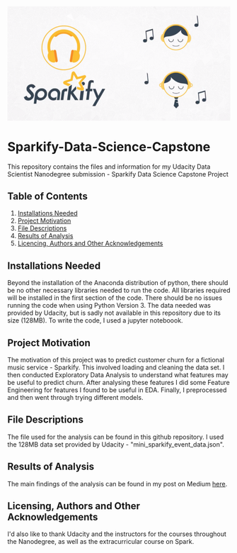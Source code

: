 
![alt text](https://github.com/shakes98/Sparkify-Data-Science-Capstone/blob/main/sparkify%20image.png "Photo of Sparkify")

# Sparkify-Data-Science-Capstone
This repository contains the files and information for my Udacity Data Scientist Nanodegree submission - Sparkify Data Science Capstone Project

## Table of Contents
1. [Installations Needed](#installations-needed)
2. [Project Motivation](#project-motivation)
3. [File Descriptions](#file-descriptions)
4. [Results of Analysis](#results-of-analysis)
5. [Licencing, Authors and Other Acknowledgements](#licensing-authors-and-other-acknowledgements)


## Installations Needed
Beyond the installation of the Anaconda distribution of python, there should be no other necessary libraries needed to run the code. All libraries required will be installed in the first section of the code. There should be no issues running the code when using Python Version 3. The data needed was provided by Udacity, but is sadly not available in this repository due to its size (128MB). To write the code, I used a jupyter noteboook.

## Project Motivation
The motivation of this project was to predict customer churn for a fictional music service - Sparkify. This involved loading and cleaning the data set. I then conducted Exploratory Data Analysis to understand what features may be useful to predict churn. After analysing these features I did some Feature Engineering for features I found to be useful in EDA. Finally, I preprocessed and then went through trying different models.


## File Descriptions
The file used for the analysis can be found in this github repository. I used the 128MB data set provided by Udacity - "mini_sparkify_event_data.json".

## Results of Analysis
The main findings of the analysis can be found in my post on Medium [here](https://medium.com/@samanthahakes/can-we-predict-whether-a-customer-may-leave-b5f0e4271d6d).


## Licensing, Authors and Other Acknowledgements
I'd also like to thank Udacity and the instructors for the courses throughout the Nanodegree, as well as the extracurricular course on Spark.



